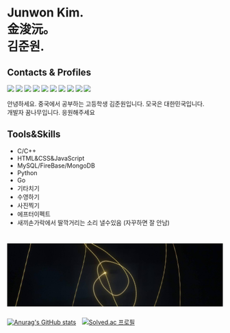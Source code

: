 Junwon Kim.    
金浚沅。       
김준원.              
===================
## Contacts & Profiles
<p>
  <a href="mailto:junwonkim59@gmail.com" target="_blank"><img src="https://img.shields.io/badge/junwonkim59@gmail.com-EA4335?style=flat-square&logo=Gmail&logoColor=white"/></a>
  <a href="mailto:junwonkim04@outlook.com" target="_blank"><img src="https://img.shields.io/badge/junwonkim04@outlook.com-0078D4?style=flat-square&logo=microsoftoutlook&logoColor=white"/></a>
  <a href="https://codeforces.com/profile/junwonkim0416" target="_blank"><img src="https://img.shields.io/badge/Codeforces-1F8ACB?style=flat-square&logo=Codeforces&logoColor=white"/></a>
  <a href="https://developers.google.com/profile/u/junwonkim" target="_blank"><img src="https://img.shields.io/badge/Google Devloper-4285F4?style=flat-square&logo=Google&logoColor=white"/></a>
  <a href="https://leetcode.com/JunwonKim0416/" target="_blank"><img src="https://img.shields.io/badge/LeetCode-FFA116?style=flat-square&logo=LeetCode&logoColor=white"/></a>
  <a href="https://www.acmicpc.net/user/notj_code" target="_blank"><img src="https://img.shields.io/badge/BK BaekJoon-3E8DCC?style=flat-square&logo=&logoColor=white"/></a>
  <a href="https://solved.ac/profile/notj_code" target="_blank"><img src="https://img.shields.io/badge/AC Solved.ac-99CC00?style=flat-square&logo=&logoColor=white"/></a>
  <a href="https://codeup.kr/userinfo.php?user=junwonkim59" target="_blank"><img src="https://img.shields.io/badge/CodeUp-154881?style=flat-square&logo=C&logoColor=white"/></a>
  <a href="" target="_blank"><img src="https://img.shields.io/badge/BLOG-121D33?style=flat-square&logo=bookalope&logoColor=white"/></a>
  <a href="https://hits.seeyoufarm.com"><img src="https://hits.seeyoufarm.com/api/count/incr/badge.svg?url=https%3A%2F%2Fgithub.com%2Fgjbae1212%2Fhit-counter&count_bg=%23000000&title_bg=%23000000&icon=github.svg&icon_color=%23FFFFFF&title=hits&edge_flat=false"/></a>


</p>

<p>
  안녕하세요. 중국에서 공부하는 고등학생 김준원입니다. 모국은 대한민국입니다.</br>
  개발자 꿈나무입니다. 응원해주세요</br>
</p>


## Tools&Skills

- C/C++
- HTML&CSS&JavaScript
- MySQL/FireBase/MongoDB
- Python
- Go
- 기타치기
- 수영하기
- 사진찍기
- 에프터이펙트
- 새끼손가락에서 딸깍거리는 소리 낼수있음 (자꾸하면 잘 안남)


![Alt text](banner.jpg "장노출")        
=================================================


  [![Anurag's GitHub stats](https://github-readme-stats.vercel.app/api?username=notj-code&show_icons=true&theme=dark)](https://github.com/notj-code)　[![Solved.ac
프로필](http://mazassumnida.wtf/api/v2/generate_badge?boj=notj_code)](https://solved.ac/notj_code)      


　　　
